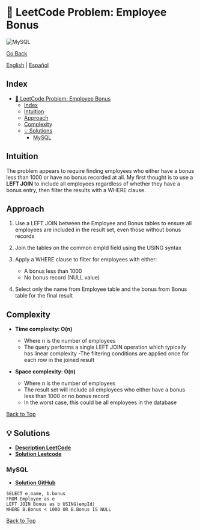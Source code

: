 # 🤔 LeetCode Problem: Employee Bonus

![MySQL](https://img.shields.io/badge/MySQL-4479A1?logo=mysql&logoColor=white)

[Go Back](../README.md)

[English](./577.EmployeeBonus.md) | [Español](./577.EmployeeBonus-es.md)

## Index

- [🤔 LeetCode Problem: Employee Bonus](#-leetcode-problem-employee-bonus)
  - [Index](#index)
  - [Intuition](#intuition)
  - [Approach](#approach)
  - [Complexity](#complexity)
  - [💡 Solutions](#-solutions)
    - [MySQL](#mysql)

## Intuition

The problem appears to require finding employees who either have a bonus less than 1000 or have no bonus recorded at all. My first thought is to use a **LEFT JOIN** to include all employees regardless of whether they have a bonus entry, then filter the results with a WHERE clause.

## Approach

1. Use a LEFT JOIN between the Employee and Bonus tables to ensure all employees are included in the result set, even those without bonus records
2. Join the tables on the common empId field using the USING syntax
3. Apply a WHERE clause to filter for employees with either:

    - A bonus less than 1000
    - No bonus record (NULL value)

4. Select only the name from Employee table and the bonus from Bonus table for the final result

## Complexity

- **Time complexity: O(n)**
    - Where n is the number of employees
    - The query performs a single LEFT JOIN operation which typically has linear complexity
    -The filtering conditions are applied once for each row in the joined result

- **Space complexity: O(n)**
    - Where n is the number of employees
    - The result set will include all employees who either have a bonus less than 1000 or no bonus record
    - In the worst case, this could be all employees in the database

[Back to Top](#index)

## 💡 Solutions

- **[Description LeetCode](https://leetcode.com/problems/employee-bonus/description/)**
- **[Solution Leetcode](https://leetcode.com/problems/employee-bonus/solutions/6680041/mysql-left-join-88-by-danielpaez-dev-4yjy/)**

### MySQL

- **[Solution GitHub](../solutions/MySQL/577.EmployeeBonus.sql)**

```mysql []
SELECT e.name, b.bonus
FROM Employee as e
LEFT JOIN Bonus as b USING(empId)
WHERE B.Bonus < 1000 OR B.Bonus IS NULL
```

[Back to Top](#index)
